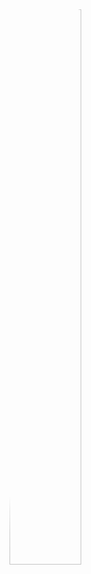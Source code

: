 <!DOCTYPE html>
<html lang="fr">
    <head>
        <meta charset="UTF-8">
        <style>
            img
            {
                width : 50%;
                border-radius : 50%;
            }
        </style>
    </head>
    <body>
        <img src="https://st2.depositphotos.com/1000589/5902/i/450/depositphotos_59021579-stock-photo-toast-bread.jpg">
    </body>
    </html>
